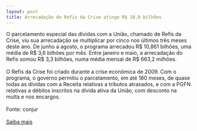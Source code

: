 ```yaml
---
layout: post
title: Arrecadação do Refis da Crise atinge R$ 10,8 bilhões
---
```

<div>O parcelamento especial das dívidas com a União, chamado de Refis da Crise, viu sua arrecadação se multiplicar por cinco nos últimos três meses deste ano. De junho a agosto, o programa arrecadou R$ 10,861 bilhões, uma média de R$ 3,6 bilhões por mês. Entre janeiro e maio, a arrecadação do Refis somou R$ 3,3 bilhões, numa média mensal de R$ 663,2 milhões.</div><div><br /></div><div>O Refis da Crise foi criado durante a crise econômica de 2009. Com o programa, o governo permitiu o parcelamento, em até 180 meses, de quase todas as dívidas com a Receita relativas a tributos atrasados, e com a PGFN relativas a débitos inscritos na dívida ativa da União, com desconto na multa e nos encargos.</div><div> </div><div>Fonte: conjur</div><div> </div><div><a href="http://www.conjur.com.br/2011-set-25/arrecadacao-refis-crise-cresceu-cinco-vezes-entre-janeiro-agosto" target="_blank">Saiba mais</a> </div>
